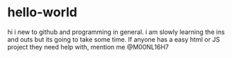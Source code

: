 # hello-world
hi 
i  new to github and programming in general. i am slowly learning the ins and outs but its going to take some time. If anyone has a easy html or JS project they need help with, mention me @M00NL16H7

